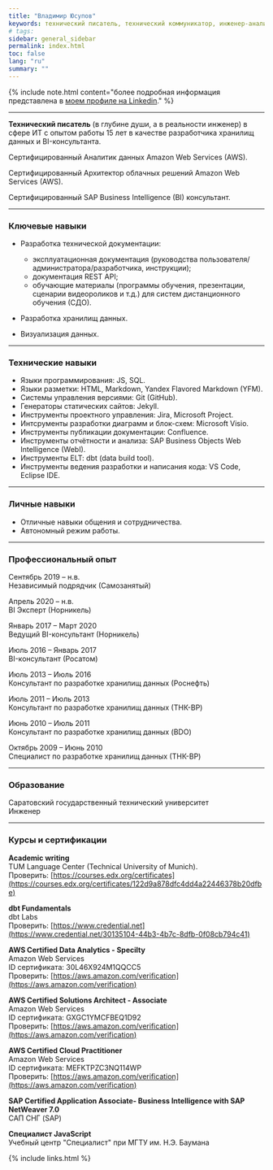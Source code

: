 ```yaml
---
title: "Владимир Юсупов"
keywords: технический писатель, технический коммуникатор, инженер-аналитик, analytics engineer, BI-консультант, блог технического писателя, заметки техписателя, разработка техдокументации, документирование API, технический писатель фриланс, технический писатель на подряд, документирование REST API, эксплуатационная документация, руководство пользователя, руководство администратора, руководство разработчика, инструкция пользователя
# tags:
sidebar: general_sidebar
permalink: index.html
toc: false
lang: "ru"
summary: ""
---
```


{% include note.html content="более подробная информация представлена в [моем профиле на Linkedin](https://www.linkedin.com/in/vladimir-yusupov/)." %}

***

**Технический писатель** (в глубине души, а в реальности инженер) в сфере ИТ с опытом работы 15 лет в качестве разработчика хранилищ данных и BI-консультанта. 

Сертифицированный Аналитик данных Amazon Web Services (AWS).

Сертифицированный Архитектор облачных решений Amazon Web Services (AWS).

Сертифицированный SAP Business Intelligence (BI) консультант.

***

### Ключевые навыки

- Разработка технической документации: 
    
    - эксплуатационная документация (руководства пользователя/администратора/разработчика, инструкции);
    - документация REST API;
    - обучающие материалы (программы обучения, презентации, сценарии видеороликов и т.д.) для систем дистанционного обучения (СДО).

- Разработка хранилищ данных.

- Визуализация данных.

***

### Технические навыки

* Языки программирования: JS, SQL.
* Языки разметки: HTML, Markdown, Yandex Flavored Markdown (YFM).
* Системы управления версиями: Git (GitHub).
* Генераторы статических сайтов: Jekyll.
* Инструменты проектного управления: Jira, Microsoft Project.
* Интсрументы разработки диаграмм и блок-схем: Microsoft Visio.
* Инструменты публикации документации: Confluence.
* Инструменты отчётности и анализа: SAP Business Objects Web Intelligence (WebI).
* Инструменты ELT: dbt (data build tool).
* Инструменты ведения разработки и написания кода: VS Code, Eclipse IDE.

***

### Личные навыки

* Отличные навыки общения и сотрудничества.
* Автономный режим работы.

***

### Профессиональный опыт

Сентябрь 2019 – н.в. <br/> Независимый подрядчик (Самозанятый)

Апрель 2020 – н.в. <br/> BI Эксперт (Норникель)

Январь 2017 – Март 2020  <br/> Ведущий BI-консультант (Норникель)

Июль 2016 – Январь 2017 <br/> BI-консультант (Росатом)

Июль 2013 – Июль 2016  <br/> Консультант по разработке хранилищ данных (Роснефть)

Июль 2011 – Июль 2013 <br/> Консультант по разработке хранилищ данных (ТНК-BP)

Июнь 2010 – Июль 2011 <br/> Консультант по разработке хранилищ данных (BDO)

Октябрь 2009 – Июнь 2010 <br/> Специалист по разработке хранилищ данных (ТНК-BP)

***

### Образование

Саратовский государственный технический университет <br/> Инженер

***

### Курсы и сертификации

**Academic writing** <br/> 
TUM Language Center (Technical University of Munich). <br/>
Проверить: [https://courses.edx.org/certificates](https://courses.edx.org/certificates/122d9a878dfc4dd4a22446378b20dfbe)

**dbt Fundamentals** <br/> dbt Labs<br/>
Проверить: [https://www.credential.net](https://www.credential.net/30135104-44b3-4b7c-8dfb-0f08cb794c41)

**AWS Certified Data Analytics - Specilty** <br/> Amazon Web Services<br/>
ID сертификата: 30L46X924M1QQCC5 <br/>
Проверить: [https://aws.amazon.com/verification](https://aws.amazon.com/verification)

**AWS Certified Solutions Architect - Associate** <br/> Amazon Web Services<br/>
ID сертификата: GXGC1YMCFBEQ1D92 <br/>
Проверить: [https://aws.amazon.com/verification](https://aws.amazon.com/verification)

**AWS Certified Cloud Practitioner** <br/> Amazon Web Services<br/>
ID сертификата: MEFKTPZC3NQ114WP <br/>
Проверить: [https://aws.amazon.com/verification](https://aws.amazon.com/verification)

**SAP Certified Application Associate- Business Intelligence with SAP NetWeaver 7.0** <br/> САП СНГ (SAP)

**Специалист JavaScript** <br/> Учебный центр "Специалист" при МГТУ им. Н.Э. Баумана

{% include links.html %}
